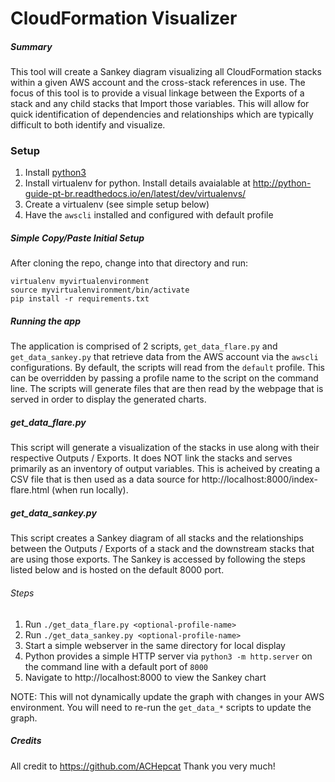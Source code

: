 # CloudFormation Visualizer

##### Summary
This tool will create a Sankey diagram visualizing all CloudFormation stacks within a given AWS account and the cross-stack references in use.  The focus of this tool is to provide a visual linkage between the Exports of a stack and any child stacks that Import those variables.  This will allow for quick identification of dependencies and relationships which are typically difficult to both identify and visualize.

### Setup
1. Install [python3](https://www.python.org/downloads/)
1. Install virtualenv for python.  Install details avaialable at http://python-guide-pt-br.readthedocs.io/en/latest/dev/virtualenvs/
1. Create a virtualenv (see simple setup below)
1. Have the `awscli` installed and configured with default profile


##### Simple Copy/Paste Initial Setup
After cloning the repo, change into that directory and run:
```
virtualenv myvirtualenvironment
source myvirtualenvironment/bin/activate
pip install -r requirements.txt
```

##### Running the app
The application is comprised of 2 scripts, `get_data_flare.py` and `get_data_sankey.py` that retrieve data from the AWS account via the `awscli` configurations.  By default, the scripts will read from the `default` profile.  This can be overridden by passing a profile name to the script on the command line.  The scripts will generate files that are then read by the webpage that is served in order to display the generated charts.

##### get_data_flare.py
This script will generate a visualization of the stacks in use along with their respective Outputs / Exports.  It does NOT link the stacks and serves primarily as an inventory of output variables.  This is acheived by creating a CSV file that is then used as a data source for http://localhost:8000/index-flare.html (when run locally).

##### get_data_sankey.py
This script creates a Sankey diagram of all stacks and the relationships between the Outputs / Exports of a stack and the downstream stacks that are using those exports.  The Sankey is accessed by following the steps listed below and is hosted on the default 8000 port.

###### Steps
1. Run `./get_data_flare.py <optional-profile-name>`
1. Run `./get_data_sankey.py <optional-profile-name>`
1. Start a simple webserver in the same directory for local display
  1. Python provides a simple HTTP server via `python3 -m http.server` on the command line with a default port of `8000`
1. Navigate to http://localhost:8000 to view the Sankey chart

NOTE: This will not dynamically update the graph with changes in your AWS environment.  You will need to re-run the `get_data_*` scripts to update the graph.

##### Credits
All credit to https://github.com/ACHepcat
Thank you very much!
